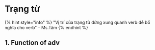 # Trạng từ

{% hint style="info" %}
"Vị trí của trạng từ đứng xung quanh verb để bổ nghĩa cho verb" - Ms.Tâm
{% endhint %}

## 1. Function of adv

<figure><img src="https://lh7-us.googleusercontent.com/CmbhE7gKm3ZNTEW7x7ag6qiD-_uhlcx0SR0OqeDiYE3CFWlGiEdu9_oSJW67amBkQXTiyN6DTlRCh8-tnmPZFT0z7Iq_H0QsIjmGRW9UCnrcwzbwfiRp8MY9IebgYWBJCWlzBjg-UNphcAq-X_Rc_A" alt=""><figcaption></figcaption></figure>
